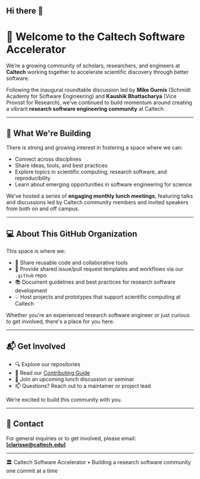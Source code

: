## Hi there 👋

# 👋 Welcome to the Caltech Software Accelerator

We’re a growing community of scholars, researchers, and engineers at **Caltech** working together to accelerate scientific discovery through better software.

Following the inaugural roundtable discussion led by **Mike Gurnis** (Schmidt Academy for Software Engineering) and **Kaushik Bhattacharya** (Vice Provost for Research), we’ve continued to build momentum around creating a vibrant **research software engineering community** at Caltech.

---

## 🌱 What We're Building

There is strong and growing interest in fostering a space where we can:

- Connect across disciplines
- Share ideas, tools, and best practices
- Explore topics in scientific computing, research software, and reproducibility
- Learn about emerging opportunities in software engineering for science

We’ve hosted a series of **engaging monthly lunch meetings**, featuring talks and discussions led by Caltech community members and invited speakers from both on and off campus.

---

## 💻 About This GitHub Organization

This space is where we:
- 🧰 Share reusable code and collaborative tools
- 🧵 Provide shared issue/pull request templates and workflows via our `.github` repo
- 📚 Document guidelines and best practices for research software development
- 💡 Host projects and prototypes that support scientific computing at Caltech

Whether you're an experienced research software engineer or just curious to get involved, there's a place for you here.

---

## 📬 Get Involved

- 🔍 Explore our repositories
- 📝 Read our [Contributing Guide](.github/CONTRIBUTING.md)
- 💬 Join an upcoming lunch discussion or seminar
- 📫 Questions? Reach out to a maintainer or project lead

We’re excited to build this community with you.

---

## 🧭 Contact

For general inquiries or to get involved, please email: **[clarisse@caltech.edu]**

---

🏛️ Caltech Software Accelerator • Building a research software community one commit at a time
